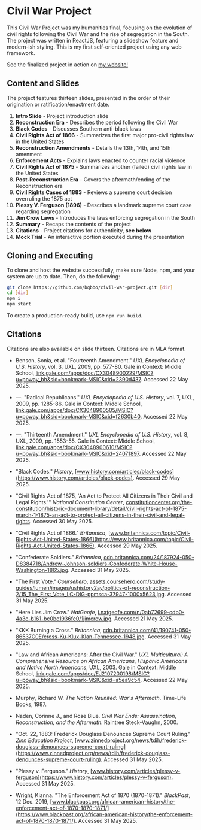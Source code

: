 # Civil War Project

This Civil War Project was my humanities final, focusing on the evolution of civil rights following the Civil War and the rise of segregation in the South.
The project was written in ReactJS, featuring a slideshow feature and modern-ish styling. This is my first self-oriented project using any web framework.

See the finalized project in action on [my website!](https://bobboe.live/)

## Content and Slides

The project features thirteen slides, presented in the order of their origination or ratification/enactment date.

1. **Intro Slide** - Project introduction slide
2. **Reconstruction Era** - Describes the period following the Civil War
3. **Black Codes** - Discusses Southern anti-black laws
4. **Civil Rights Act of 1866** - Summarizes the first major pro-civil rights law in the United States
5. **Reconstruction Amendments** - Details the 13th, 14th, and 15th amenment
6. **Enforcement Acts** - Explains laws enacted to counter racial violence
7. **Civil Rights Act of 1875** - Summarizes another (failed) civil rights law in the United States
8. **Post-Reconstruction Era** - Covers the aftermath/ending of the Reconstruction era
9. **Civil Rights Cases of 1883** - Reviews a supreme court decision overruling the 1875 act
10. **Plessy V. Ferguson (1896)** - Describes a landmark supreme court case regarding segregation
11. **Jim Crow Laws** - Introduces the laws enforcing segregation in the South
12. **Summary** - Recaps the contents of the project
13. **Citations** - Project citations for authenticity, **see below**
14. **Mock Trial** - An interactive portion executed during the presentation

## Cloning and Executing

To clone and host the website successfully, make sure Node, npm, and your system are up to date. Then, do the following:

```sh
git clone https://github.com/bqbbo/civil-war-project.git [dir]
cd [dir]
npm i
npm start
```

To create a production-ready build, use `npm run build`.

## Citations

Citations are also available on slide thirteen. Citations are in MLA format.

- Benson, Sonia, et al. "Fourteenth Amendment." *UXL Encyclopedia of U.S. History*, vol. 3, UXL, 2009, pp. 577-80. Gale in Context: Middle School, [link.gale.com/apps/doc/CX3048900229/MSIC?u=poway_bh&sid=bookmark-MSIC&xid=2390d437](https://link.gale.com/apps/doc/CX3048900229/MSIC). Accessed 22 May 2025.

- —. "Radical Republicans." *UXL Encyclopedia of U.S. History*, vol. 7, UXL, 2009, pp. 1285-86. Gale in Context: Middle School, [link.gale.com/apps/doc/CX3048900505/MSIC?u=poway_bh&sid=bookmark-MSIC&xid=f2630b40](https://link.gale.com/apps/doc/CX3048900505/MSIC). Accessed 22 May 2025.

- —. "Thirteenth Amendment." *UXL Encyclopedia of U.S. History*, vol. 8, UXL, 2009, pp. 1553-55. Gale in Context: Middle School, [link.gale.com/apps/doc/CX3048900610/MSIC?u=poway_bh&sid=bookmark-MSIC&xid=24071897](https://link.gale.com/apps/doc/CX3048900610/MSIC). Accessed 22 May 2025.

- "Black Codes." *History*, [www.history.com/articles/black-codes](https://www.history.com/articles/black-codes). Accessed 29 May 2025.

- "Civil Rights Act of 1875, 'An Act to Protect All Citizens in Their Civil and Legal Rights.'" *National Constitution Center*, [constitutioncenter.org/the-constitution/historic-document-library/detail/civil-rights-act-of-1875-march-1-1875-an-act-to-protect-all-citizens-in-their-civil-and-legal-rights](https://constitutioncenter.org/the-constitution/historic-document-library/detail/civil-rights-act-of-1875-march-1-1875-an-act-to-protect-all-citizens-in-their-civil-and-legal-rights). Accessed 30 May 2025.

- "Civil Rights Act of 1866." *Britannica*, [www.britannica.com/topic/Civil-Rights-Act-United-States-1866](https://www.britannica.com/topic/Civil-Rights-Act-United-States-1866). Accessed 29 May 2025.

- "Confederate Soldiers." *Britannica*, [cdn.britannica.com/24/187924-050-D8384718/Andrew-Johnson-soldiers-Confederate-White-House-Washington-1865.jpg](https://cdn.britannica.com/24/187924-050-D8384718/Andrew-Johnson-soldiers-Confederate-White-House-Washington-1865.jpg). Accessed 31 May 2025.

- "The First Vote." *Coursehero*, [assets.coursehero.com/study-guides/lumen/images/ushistory2ay/politics-of-reconstruction-2/15_The_First_Vote_LC-DIG-ppmsca-37947-1000x5623.jpg](https://assets.coursehero.com/study-guides/lumen/images/ushistory2ay/politics-of-reconstruction-2/15_The_First_Vote_LC-DIG-ppmsca-37947-1000x5623.jpg). Accessed 31 May 2025.

- "Here Lies Jim Crow." *NatGeofe*, [i.natgeofe.com/n/0ab72699-cdb0-4a3c-b161-bc0bc1936fe0/1jimcrow.jpg](https://i.natgeofe.com/n/0ab72699-cdb0-4a3c-b161-bc0bc1936fe0/1jimcrow.jpg). Accessed 21 May 2025.

- "KKK Burning a Cross." *Britannica*, [cdn.britannica.com/41/190741-050-86537C0E/cross-Ku-Klux-Klan-Tennessee-1948.jpg](https://cdn.britannica.com/41/190741-050-86537C0E/cross-Ku-Klux-Klan-Tennessee-1948.jpg). Accessed 31 May 2025.

- "Law and African Americans: After the Civil War." *UXL Multicultural: A Comprehensive Resource on African Americans, Hispanic Americans and Native North Americans*, UXL, 2003. Gale in Context: Middle School, [link.gale.com/apps/doc/EJ2107200198/MSIC?u=poway_bh&sid=bookmark-MSIC&xid=a5ea9c54](https://link.gale.com/apps/doc/EJ2107200198/MSIC). Accessed 22 May 2025.

- Murphy, Richard W. *The Nation Reunited: War's Aftermath*. Time-Life Books, 1987.

- Naden, Corinne J., and Rose Blue. *Civil War Ends: Assassination, Reconstruction, and the Aftermath*. Raintree Steck-Vaughn, 2000.

- "Oct. 22, 1883: Frederick Douglass Denounces Supreme Court Ruling." *Zinn Education Project*, [www.zinnedproject.org/news/tdih/frederick-douglass-denounces-supreme-court-ruling](https://www.zinnedproject.org/news/tdih/frederick-douglass-denounces-supreme-court-ruling). Accessed 31 May 2025.

- "Plessy v. Ferguson." *History*, [www.history.com/articles/plessy-v-ferguson](https://www.history.com/articles/plessy-v-ferguson). Accessed 31 May 2025.

- Wright, Kianna. "The Enforcement Act of 1870 (1870-1871)." *BlackPast*, 12 Dec. 2019, [www.blackpast.org/african-american-history/the-enforcement-act-of-1870-1870-1871/](https://www.blackpast.org/african-american-history/the-enforcement-act-of-1870-1870-1871/). Accessed 31 May 2025.
